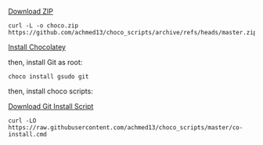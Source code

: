 [Download ZIP](https://github.com/achmed13/choco_scripts/archive/refs/heads/master.zip)
```
curl -L -o choco.zip https://github.com/achmed13/choco_scripts/archive/refs/heads/master.zip
```

[Install Chocolatey](https://github.com/achmed13/choco_scripts/raw/master/install_chocolatey.cmd)

then, install Git as root:

`choco install gsudo git`

then, install choco scripts:

[Download Git Install Script](https://raw.githubusercontent.com/achmed13/choco_scripts/master/co-install.cmd)

```
curl -LO https://raw.githubusercontent.com/achmed13/choco_scripts/master/co-install.cmd
```
